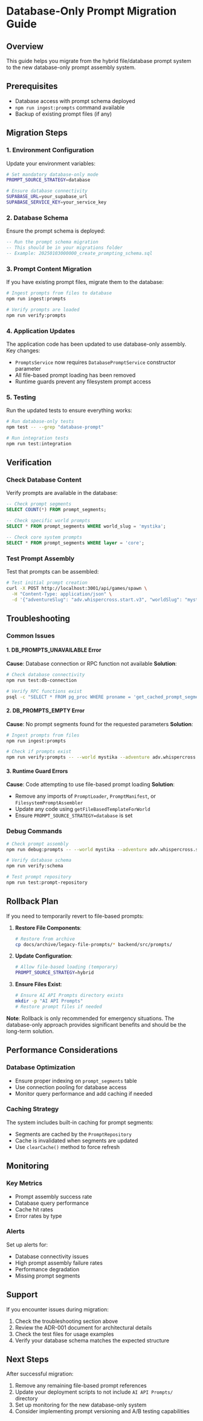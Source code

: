 # Database-Only Prompt Migration Guide

## Overview
This guide helps you migrate from the hybrid file/database prompt system to the new database-only prompt assembly system.

## Prerequisites
- Database access with prompt schema deployed
- `npm run ingest:prompts` command available
- Backup of existing prompt files (if any)

## Migration Steps

### 1. Environment Configuration
Update your environment variables:

```bash
# Set mandatory database-only mode
PROMPT_SOURCE_STRATEGY=database

# Ensure database connectivity
SUPABASE_URL=your_supabase_url
SUPABASE_SERVICE_KEY=your_service_key
```

### 2. Database Schema
Ensure the prompt schema is deployed:

```sql
-- Run the prompt schema migration
-- This should be in your migrations folder
-- Example: 20250103000000_create_prompting_schema.sql
```

### 3. Prompt Content Migration
If you have existing prompt files, migrate them to the database:

```bash
# Ingest prompts from files to database
npm run ingest:prompts

# Verify prompts are loaded
npm run verify:prompts
```

### 4. Application Updates
The application code has been updated to use database-only assembly. Key changes:

- `PromptsService` now requires `DatabasePromptService` constructor parameter
- All file-based prompt loading has been removed
- Runtime guards prevent any filesystem prompt access

### 5. Testing
Run the updated tests to ensure everything works:

```bash
# Run database-only tests
npm test -- --grep "database-prompt"

# Run integration tests
npm run test:integration
```

## Verification

### Check Database Content
Verify prompts are available in the database:

```sql
-- Check prompt segments
SELECT COUNT(*) FROM prompt_segments;

-- Check specific world prompts
SELECT * FROM prompt_segments WHERE world_slug = 'mystika';

-- Check core system prompts
SELECT * FROM prompt_segments WHERE layer = 'core';
```

### Test Prompt Assembly
Test that prompts can be assembled:

```bash
# Test initial prompt creation
curl -X POST http://localhost:3001/api/games/spawn \
  -H "Content-Type: application/json" \
  -d '{"adventureSlug": "adv.whispercross.start.v3", "worldSlug": "mystika"}'
```

## Troubleshooting

### Common Issues

#### 1. DB_PROMPTS_UNAVAILABLE Error
**Cause**: Database connection or RPC function not available
**Solution**:
```bash
# Check database connectivity
npm run test:db-connection

# Verify RPC functions exist
psql -c "SELECT * FROM pg_proc WHERE proname = 'get_cached_prompt_segments';"
```

#### 2. DB_PROMPTS_EMPTY Error
**Cause**: No prompt segments found for the requested parameters
**Solution**:
```bash
# Ingest prompts from files
npm run ingest:prompts

# Check if prompts exist
npm run verify:prompts -- --world mystika --adventure adv.whispercross.start.v3
```

#### 3. Runtime Guard Errors
**Cause**: Code attempting to use file-based prompt loading
**Solution**:
- Remove any imports of `PromptLoader`, `PromptManifest`, or `FilesystemPromptAssembler`
- Update any code using `getFileBasedTemplateForWorld`
- Ensure `PROMPT_SOURCE_STRATEGY=database` is set

### Debug Commands

```bash
# Check prompt assembly
npm run debug:prompts -- --world mystika --adventure adv.whispercross.start.v3 --scene forest_meet

# Verify database schema
npm run verify:schema

# Test prompt repository
npm run test:prompt-repository
```

## Rollback Plan

If you need to temporarily revert to file-based prompts:

1. **Restore File Components**:
   ```bash
   # Restore from archive
   cp docs/archive/legacy-file-prompts/* backend/src/prompts/
   ```

2. **Update Configuration**:
   ```bash
   # Allow file-based loading (temporary)
   PROMPT_SOURCE_STRATEGY=hybrid
   ```

3. **Ensure Files Exist**:
   ```bash
   # Ensure AI API Prompts directory exists
   mkdir -p "AI API Prompts"
   # Restore prompt files if needed
   ```

**Note**: Rollback is only recommended for emergency situations. The database-only approach provides significant benefits and should be the long-term solution.

## Performance Considerations

### Database Optimization
- Ensure proper indexing on `prompt_segments` table
- Use connection pooling for database access
- Monitor query performance and add caching if needed

### Caching Strategy
The system includes built-in caching for prompt segments:
- Segments are cached by the `PromptRepository`
- Cache is invalidated when segments are updated
- Use `clearCache()` method to force refresh

## Monitoring

### Key Metrics
- Prompt assembly success rate
- Database query performance
- Cache hit rates
- Error rates by type

### Alerts
Set up alerts for:
- Database connectivity issues
- High prompt assembly failure rates
- Performance degradation
- Missing prompt segments

## Support

If you encounter issues during migration:

1. Check the troubleshooting section above
2. Review the ADR-001 document for architectural details
3. Check the test files for usage examples
4. Verify your database schema matches the expected structure

## Next Steps

After successful migration:

1. Remove any remaining file-based prompt references
2. Update your deployment scripts to not include `AI API Prompts/` directory
3. Set up monitoring for the new database-only system
4. Consider implementing prompt versioning and A/B testing capabilities
